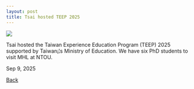 ```yaml
---
layout: post
title: Tsai hosted TEEP 2025
---
```


<img src="https://raw.githubusercontent.com/Chiacheng-Tsai/Chiacheng-Tsai.github.io/master/images/posts/TEEP2025.png">

Tsai hosted the Taiwan Experience Education Program (TEEP) 2025 supported by Taiwan¡¦s Ministry of Education. We have six PhD students to visit MHL at NTOU.

Sep 9, 2025

[Back](https://chiacheng-tsai.github.io/)



